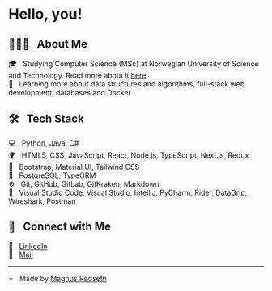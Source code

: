 <h1> Hello, you!</h1>

<h2> 👨🏻‍💻 &nbsp; About Me</h2>

🎓 &nbsp; Studying Computer Science (MSc) at Norwegian University of Science and Technology. Read more about it [here](https://www.ntnu.edu/studies/bit).  <br>
🌱 &nbsp; Learning more about data structures and algorithms, full-stack web development, databases and Docker  

<h2> 🛠 &nbsp; Tech Stack</h2>

💻 &nbsp; Python, Java, C#  
🌍 &nbsp; HTML5, CSS, JavaScript, React, Node.js, TypeScript, Next.js, Redux  
🎨 &nbsp; Bootstrap, Material UI, Tailwind CSS  
📂 &nbsp; PostgreSQL, TypeORM  
⚙️ &nbsp; Git, GitHub, GitLab, GitKraken, Markdown  
🔧 &nbsp; Visual Studio Code, Visual Studio, IntelliJ, PyCharm, Rider, DataGrip, Wireshark, Postman  

<h2> 🤝 &nbsp; Connect with Me </h2>

👔 &nbsp; <a href="https://www.linkedin.com/in/magnus-rodseth/">LinkedIn</a>  
📨 &nbsp; <a href="mailto:magnus.rodseth@gmail.com">Mail</a>  

<hr>

⭐️ &nbsp; Made by [Magnus Rødseth](https://github.com/magnusrodseth)  
